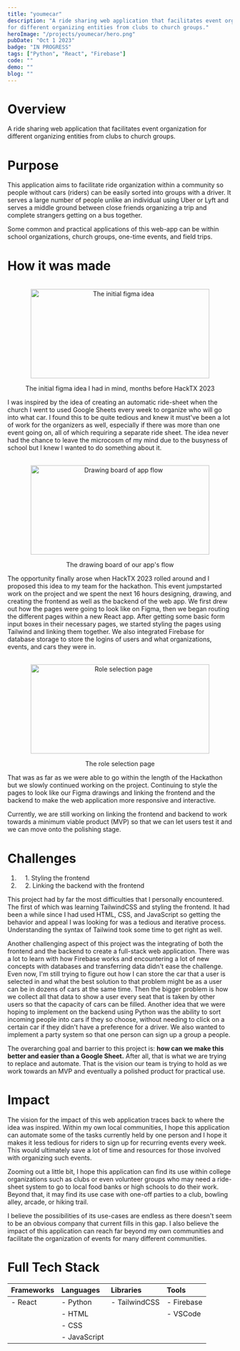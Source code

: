 ```yaml
---
title: "youmecar"
description: "A ride sharing web application that facilitates event organization 
for different organizing entities from clubs to church groups."
heroImage: "/projects/youmecar/hero.png"
pubDate: "Oct 1 2023"
badge: "IN PROGRESS"
tags: ["Python", "React", "Firebase"]
code: ""
demo: ""
blog: ""
---
```

# Overview #
A ride sharing web application that facilitates event organization for different
organizing entities from clubs to church groups.

# Purpose #
This application aims to facilitate ride organization within a community so people
without cars (riders) can be easily sorted into groups with a driver. It serves a 
large number of people unlike an individual using Uber or Lyft and serves a middle
ground between close friends organizing a trip and complete strangers getting on a bus
together. 

Some common and practical applications of this web-app can be within school organizations,
church groups, one-time events, and field trips.

# How it was made #
<br/>
<center>
    <img src="/projects/youmecar/initial.png" alt="The initial figma idea" width="400" height="200" class="blog-img">
    <p class="caption">The initial figma idea I had in mind, months before HackTX 2023</p>
</center>

I was inspired by the idea of creating an automatic ride-sheet when the church I went to
used Google Sheets every week to organize who will go into what car. I found this to be
quite tedious and knew it must've been a lot of work for the organizers as well, especially
if there was more than one event going on, all of which requiring a separate ride sheet. The
idea never had the chance to leave the microcosm of my mind due to the busyness of school
but I knew I wanted to do something about it.

<br/>
<center>
    <img src="/projects/youmecar/board.png" alt="Drawing board of app flow" width="400" height="200" class="blog-img">
    <p class="caption">The drawing board of our app's flow</p>
</center>

The opportunity finally arose when HackTX 2023 rolled around and I proposed this idea to my
team for the hackathon. This event jumpstarted work on the project and we spent the next 16
hours designing, drawing, and creating the frontend as well as the backend of the web app.
We first drew out how the pages were going to look like on Figma, then we began routing the
different pages within a new React app. After getting some basic form input boxes in their 
necessary pages, we started styling the pages using Tailwind and linking them together. 
We also integrated Firebase for database storage to store the logins of users and what 
organizations, events, and cars they were in. 

<br/>
<center>
    <img src="/projects/youmecar/role.png" alt="Role selection page" width="400" height="200" class="blog-img">
    <p class="caption">The role selection page</p>
</center>

That was as far as we were able to go within the length of the Hackathon but we slowly 
continued working on the project. Continuing to style the pages to look like our Figma
drawings and linking the frontend and the backend to make the web application more 
responsive and interactive.

Currently, we are still working on linking the frontend and backend to work towards a 
minimum viable product (MVP) so that we can let users test it and we can move onto the 
polishing stage.

# Challenges #
1. &nbsp;&nbsp;&nbsp;&nbsp;1\. Styling the frontend
2. &nbsp;&nbsp;&nbsp;&nbsp;2\. Linking the backend with the frontend

This project had by far the most difficulties that I personally encountered. The first of
which was learning TailwindCSS and styling the frontend. It had been a while since I had 
used HTML, CSS, and JavaScript so getting the behavior and appeal I was looking for was a
tedious and iterative process. Understanding the syntax of Tailwind took some time to get
right as well.

Another challenging aspect of this project was the integrating of both the frontend and the
backend to create a full-stack web application. There was a lot to learn with how Firebase
works and encountering a lot of new concepts with databases and transferring data didn't 
ease the challenge. Even now, I'm still trying to figure out how I can store the car that
a user is selected in and what the best solution to that problem might be as a user can be
in dozens of cars at the same time. Then the bigger problem is how we collect all that data
to show a user every seat that is taken by other users so that the capacity of cars can be filled.
Another idea that we were hoping to implement on the backend using Python was the ability to
sort incoming people into cars if they so choose, without needing to click on a certain car if
they didn't have a preference for a driver. We also wanted to implement a party system so that
one person can sign up a group a people.

The overarching goal and barrier to this project is: **how can we make this better and easier than
a Google Sheet.** After all, that is what we are trying to replace and automate. That is the vision
our team is trying to hold as we work towards an MVP and eventually a polished product for practical
use. 

# Impact #
The vision for the impact of this web application traces back to where the idea was inspired. Within my
own local communities, I hope this application can automate some of the tasks currently held by one person 
and I hope it makes it less tedious for riders to sign up for recurring events every week. This would
ultimately save a lot of time and resources for those involved with organizing such events. 

Zooming out a little bit, I hope this application can find its use within college organizations such as clubs
or even volunteer groups who may need a ride-sheet system to go to local food banks or high schools to do
their work. Beyond that, it may find its use case with one-off parties to a club, bowling alley, arcade, or
hiking trail.  

I believe the possibilities of its use-cases are endless as there doesn't seem to be an obvious company
that current fills in this gap. I also believe the impact of this application can reach far beyond my
own communities and facilitate the organization of events for many different communities.

# Full Tech Stack #  
| Frameworks | Languages    | Libraries     | Tools      |
| :--------- | :----------- | :------------ | :--------- |
| - React    | - Python     | - TailwindCSS | - Firebase |
|            | - HTML       |               | - VSCode   |
|            | - CSS        |               |            |
|            | - JavaScript |               |            |
